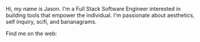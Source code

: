 Hi, my name is Jason. I'm a Full Stack Software Engineer interested in building tools that empower the individual. I'm passionate about aesthetics, self inquiry, scifi, and bananagrams. 

Find me on the web: 
